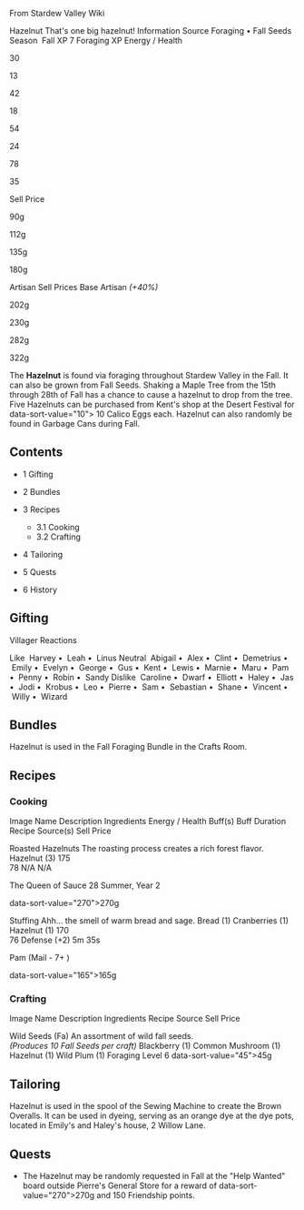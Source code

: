 From Stardew Valley Wiki

Hazelnut That's one big hazelnut! Information Source Foraging • Fall Seeds Season  Fall XP 7 Foraging XP Energy / Health

30

13

42

18

54

24

78

35

Sell Price

90g

112g

135g

180g

Artisan Sell Prices Base Artisan *(+40%)*

202g

230g

282g

322g

The **Hazelnut** is found via foraging throughout Stardew Valley in the Fall. It can also be grown from Fall Seeds. Shaking a Maple Tree from the 15th through 28th of Fall has a chance to cause a hazelnut to drop from the tree. Five Hazelnuts can be purchased from Kent's shop at the Desert Festival for data-sort-value="10"&gt; 10 Calico Eggs each. Hazelnut can also randomly be found in Garbage Cans during Fall.

## Contents

- 1 Gifting
- 2 Bundles
- 3 Recipes
  
  - 3.1 Cooking
  - 3.2 Crafting
- 4 Tailoring
- 5 Quests
- 6 History

## Gifting

Villager Reactions

Like  Harvey •  Leah •  Linus Neutral  Abigail •  Alex •  Clint •  Demetrius •  Emily •  Evelyn •  George •  Gus •  Kent •  Lewis •  Marnie •  Maru •  Pam •  Penny •  Robin •  Sandy Dislike  Caroline •  Dwarf •  Elliott •  Haley •  Jas •  Jodi •  Krobus •  Leo •  Pierre •  Sam •  Sebastian •  Shane •  Vincent •  Willy •  Wizard

## Bundles

Hazelnut is used in the Fall Foraging Bundle in the Crafts Room.

## Recipes

### Cooking

Image Name Description Ingredients Energy / Health Buff(s) Buff Duration Recipe Source(s) Sell Price

Roasted Hazelnuts The roasting process creates a rich forest flavor. Hazelnut (3) 175  
78 N/A N/A

The Queen of Sauce 28 Summer, Year 2

data-sort-value="270"&gt;270g

Stuffing Ahh... the smell of warm bread and sage. Bread (1) Cranberries (1) Hazelnut (1) 170  
76 Defense (+2) 5m 35s

Pam (Mail - 7+ )

data-sort-value="165"&gt;165g

### Crafting

Image Name Description Ingredients Recipe Source Sell Price

Wild Seeds (Fa) An assortment of wild fall seeds.  
*(Produces 10 Fall Seeds per craft)* Blackberry (1) Common Mushroom (1) Hazelnut (1) Wild Plum (1) Foraging Level 6 data-sort-value="45"&gt;45g

## Tailoring

Hazelnut is used in the spool of the Sewing Machine to create the Brown Overalls. It can be used in dyeing, serving as an orange dye at the dye pots, located in Emily's and Haley's house, 2 Willow Lane.

## Quests

- The Hazelnut may be randomly requested in Fall at the "Help Wanted" board outside Pierre's General Store for a reward of data-sort-value="270"&gt;270g and 150 Friendship points.